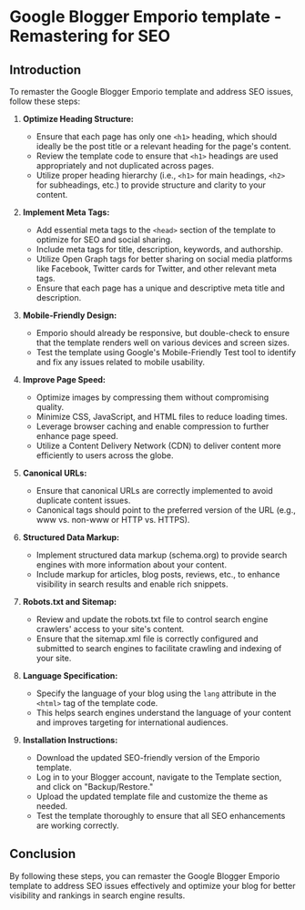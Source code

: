# Google Blogger Emporio template - Remastering for SEO

## Introduction

To remaster the Google Blogger Emporio template and address SEO issues, follow these steps:

1. **Optimize Heading Structure:**
   - Ensure that each page has only one `<h1>` heading, which should ideally be the post title or a relevant heading for the page's content.
   - Review the template code to ensure that `<h1>` headings are used appropriately and not duplicated across pages.
   - Utilize proper heading hierarchy (i.e., `<h1>` for main headings, `<h2>` for subheadings, etc.) to provide structure and clarity to your content.

2. **Implement Meta Tags:**
   - Add essential meta tags to the `<head>` section of the template to optimize for SEO and social sharing.
   - Include meta tags for title, description, keywords, and authorship.
   - Utilize Open Graph tags for better sharing on social media platforms like Facebook, Twitter cards for Twitter, and other relevant meta tags.
   - Ensure that each page has a unique and descriptive meta title and description.

3. **Mobile-Friendly Design:**
   - Emporio should already be responsive, but double-check to ensure that the template renders well on various devices and screen sizes.
   - Test the template using Google's Mobile-Friendly Test tool to identify and fix any issues related to mobile usability.

4. **Improve Page Speed:**
   - Optimize images by compressing them without compromising quality.
   - Minimize CSS, JavaScript, and HTML files to reduce loading times.
   - Leverage browser caching and enable compression to further enhance page speed.
   - Utilize a Content Delivery Network (CDN) to deliver content more efficiently to users across the globe.

5. **Canonical URLs:**
   - Ensure that canonical URLs are correctly implemented to avoid duplicate content issues.
   - Canonical tags should point to the preferred version of the URL (e.g., www vs. non-www or HTTP vs. HTTPS).

6. **Structured Data Markup:**
   - Implement structured data markup (schema.org) to provide search engines with more information about your content.
   - Include markup for articles, blog posts, reviews, etc., to enhance visibility in search results and enable rich snippets.

7. **Robots.txt and Sitemap:**
   - Review and update the robots.txt file to control search engine crawlers' access to your site's content.
   - Ensure that the sitemap.xml file is correctly configured and submitted to search engines to facilitate crawling and indexing of your site.

8. **Language Specification:**
   - Specify the language of your blog using the `lang` attribute in the `<html>` tag of the template code.
   - This helps search engines understand the language of your content and improves targeting for international audiences.

9. **Installation Instructions:**
   - Download the updated SEO-friendly version of the Emporio template.
   - Log in to your Blogger account, navigate to the Template section, and click on "Backup/Restore."
   - Upload the updated template file and customize the theme as needed.
   - Test the template thoroughly to ensure that all SEO enhancements are working correctly.

## Conclusion

By following these steps, you can remaster the Google Blogger Emporio template to address SEO issues effectively and optimize your blog for better visibility and rankings in search engine results.